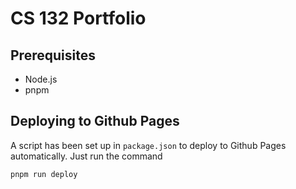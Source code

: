 # CS 132 Portfolio

## Prerequisites
* Node.js
* pnpm

## Deploying to Github Pages
A script has been set up in `package.json` to deploy to Github Pages automatically. Just run the command
```
pnpm run deploy
```